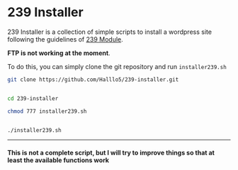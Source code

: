 # 239 Installer

239 Installer is a collection of simple scripts to install a wordpress site following the guidelines of [239 Module](https://bbz.macherit.ch/m239_main/).

**FTP is not working at the moment**.

To do this, you can simply clone the git repository and run `installer239.sh`

```bash
git clone https://github.com/Halllo5/239-installer.git


cd 239-installer

chmod 777 installer239.sh


./installer239.sh
```

---

#### This is not a complete script, but I will try to improve things so that at least the available functions work